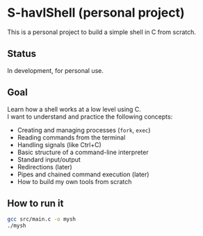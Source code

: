 # S-havlShell (personal project)

This is a personal project to build a simple shell in C from scratch.

## Status
In development, for personal use.

## Goal

Learn how a shell works at a low level using C.  
I want to understand and practice the following concepts:

- Creating and managing processes (`fork`, `exec`)
- Reading commands from the terminal
- Handling signals (like Ctrl+C)
- Basic structure of a command-line interpreter
- Standard input/output
- Redirections (later)
- Pipes and chained command execution (later)
- How to build my own tools from scratch

## How to run it

```bash
gcc src/main.c -o mysh
./mysh
